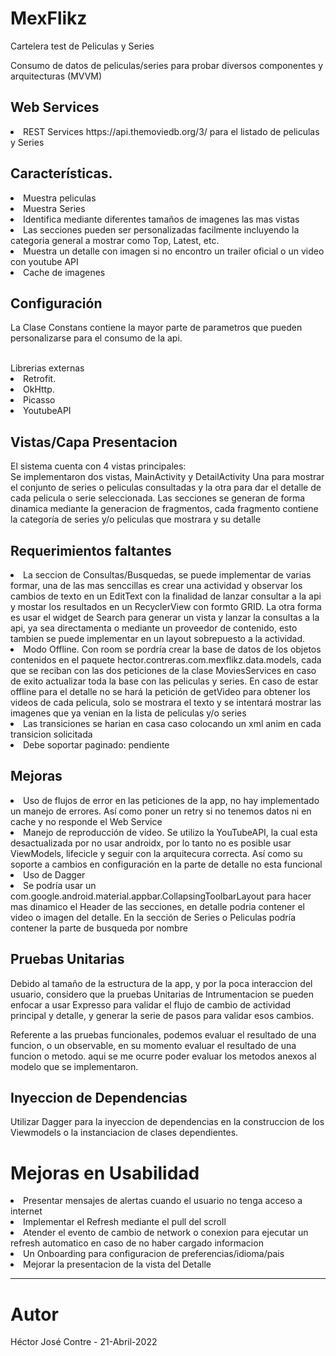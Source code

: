 # MexFlikz
Cartelera test de Peliculas y Series

<p>Consumo de datos de peliculas/series para probar diversos componentes y arquitecturas (MVVM)</p>


## Web Services
 <li> REST Services https://api.themoviedb.org/3/ para el listado de peliculas y Series</li>

## Características.
<li>Muestra peliculas </li>
<li>Muestra Series </li>
<li>Identifica mediante diferentes tamaños de imagenes las mas vistas</li>
<li>Las secciones pueden ser personalizadas facilmente incluyendo la categoria general a mostrar como Top, Latest, etc.</li>
<li>Muestra un detalle con imagen si no encontro un trailer oficial o un video con youtube API</li>
<li>Cache de imagenes </li>

## Configuración
La Clase  Constans contiene la mayor parte de parametros que pueden personalizarse para el consumo de la api.

<br>
Librerias externas
<li>Retrofit.</li>
<li>OkHttp.</li>
<li>Picasso</li>
<li>YoutubeAPI</li>

## Vistas/Capa Presentacion
El sistema cuenta con 4 vistas principales:
<br>
Se implementaron dos vistas,  MainActivity y DetailActivity Una para mostrar el conjunto de series o peliculas consultadas y la otra para dar el detalle de cada pelicula o serie seleccionada. 
Las secciones se generan de forma dinamica mediante la generacion de fragmentos, cada fragmento contiene la categoría de series y/o peliculas que mostrara y su detalle

## Requerimientos faltantes

<li>La seccion de Consultas/Busquedas, se puede implementar de varias formar, una de las mas senccillas es crear una actividad y observar los cambios de texto en un EditText con la finalidad de lanzar consultar a la api y mostar los resultados en un RecyclerView con formto GRID.
La otra forma es usar el widget de Search para generar un vista y lanzar la consultas a la api, ya sea directamenta o mediante un proveedor de contenido, esto tambien se puede implementar en un layout sobrepuesto a la actividad.</li>

<li>Modo Offline. Con room se pordría crear la base de datos de los objetos contenidos en el paquete hector.contreras.com.mexflikz.data.models, cada que se reciban con las dos peticiones de la clase MoviesServices en caso de exito actualizar toda la base con las peliculas y series. En caso de estar offline para el detalle no se hará la petición de getVideo para obtener los videos de cada pelicula, solo se mostrara el texto y se intentará mostrar las imagenes que ya venian en la lista de peliculas y/o series </li>

<li>Las transiciones se harian en casa caso colocando un xml anim en cada transicion solicitada</li>

<li>Debe soportar paginado: pendiente</li>

## Mejoras

<li>Uso de flujos de error en las peticiones de la app, no hay implementado un manejo de errores. Así como poner un retry si no tenemos datos ni en cache y no responde el Web Service</li>
<li>Manejo de reproducción de video. Se utilizo la YouTubeAPI, la cual esta desactualizada por no usar androidx, por lo tanto no es posible usar ViewModels, lifecicle y seguir con la arquitecura correcta. Así como su soporte a cambios en configuración en la parte de detalle no esta funcional</li>
<li>Uso de Dagger</li>
<li>Se podría usar un com.google.android.material.appbar.CollapsingToolbarLayout para hacer mas dinamico el Header de las secciones, en detalle podria contener el video o imagen del detalle. En la sección de Series o Peliculas podría contener la parte de busqueda por nombre</li>


## Pruebas Unitarias
Debido al tamaño de la estructura de la app, y por la poca interaccion del usuario, considero que la pruebas Unitarias de Intrumentacion se pueden enfocar a usar Expresso para validar el flujo de cambio de actividad principal y detalle, y generar la serie de pasos para validar esos cambios.

Referente a las pruebas funcionales, podemos evaluar el resultado de una funcion, o un observable, en su momento evaluar el resultado de una funcion o metodo. aqui se me ocurre poder evaluar los metodos anexos al modelo que se implementaron.

## Inyeccion de Dependencias
Utilizar Dagger para la inyeccion de dependencias en la construccion de los Viewmodels o la instanciacion de clases dependientes.

# Mejoras en Usabilidad
<li>Presentar mensajes de alertas cuando el usuario no tenga acceso a internet</li>
<li>Implementar el Refresh mediante el pull del scroll</li>
<li>Atender el evento de cambio de network o conexion para ejecutar un refresh automatico en caso de no haber cargado informacion </li>
<li>Un Onboarding para configuracion de preferencias/idioma/pais</li>
<li>Mejorar la presentacion de la vista del Detalle</li>


----------------------

# Autor
<p>Héctor José Contre - 21-Abril-2022</p>

